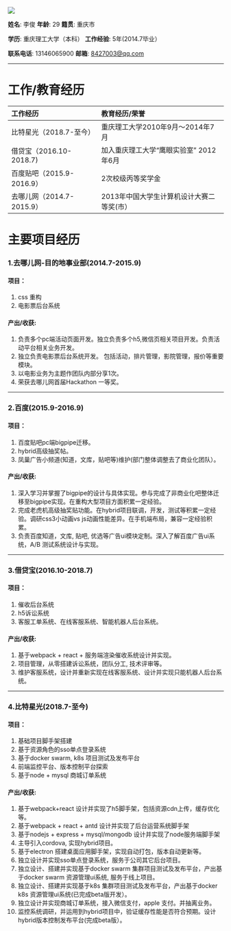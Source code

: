 ![](https://www.css3.io/assets/me.jpg)

**姓名**: 李俊         **年龄**: 29         **籍贯**: 重庆市

**学历**: 重庆理工大学（本科） **工作经验**: 5年\(2014.7毕业）

**联系电话**: 13146065900        **邮箱**: 8427003@qq.com

---

# 工作/教育经历

| 工作经历 | 教育经历/荣誉 |
| :--- | :--- |
| 比特星光（2018.7-至今） | 重庆理工大学2010年9月～2014年7月 |
| 借贷宝（2016.10-2018.7\) | 加入重庆理工大学“鹰眼实验室”  2012年6月 |
| 百度贴吧（2015.9-2016.9） | 2次校级丙等奖学金 |
| 去哪儿网（2014.7-2015.9） | 2013年中国大学生计算机设计大赛二等奖\(市） |

# 主要项目经历

### 1.去哪儿网-目的地事业部\(2014.7-2015.9\)

#### 项目：

1. css 重构
2. 电影票后台系统 

#### 产出/收获:

1. 负责多个pc端活动页面开发。独立负责多个h5,微信页相关项目开发。负责活动平台相关业务开发。
2. 独立负责电影票后台系统开发。 包括活动，排片管理，影院管理，报价等重要模块。
3. 以电影业务为主题作团队内部分享1次。
4. 荣获去哪儿网首届Hackathon 一等奖。

---

### 2.百度\(2015.9-2016.9\)

#### 项目：

1. 百度贴吧pc端bigpipe迁移。
2. hybrid高级抽奖帖。
3. 凤巢广告小频道\(知道，文库，贴吧等\)维护\(部门整体调整去了商业化团队）。

#### 产出/收获:

1. 深入学习并掌握了bigpipe的设计与具体实现。参与完成了非商业化吧整体迁移至bigpipe实现。在重构大型项目方面积累一定经验。
2. 完成老虎机高级抽奖贴功能。在hybrid项目联调，开发，测试等积累一定经验。调研css3小动画vs js动画性能差异。在手机端布局，兼容一定经验积累。  
3. 负责百度知道，文库, 贴吧, 优选等广告ui模块定制。深入了解百度广告ui系统，A/B 测试系统设计与实现。

---

### 3.借贷宝\(2016.10-2018.7\)

#### 项目：

1. 催收后台系统 
2. h5诉讼系统 
3. 客服工单系统、在线客服系统、智能机器人后台系统。

#### 产出/收获:

1. 基于webpack + react + 服务端渲染催收系统设计并实现。
2. 项目管理，从零搭建诉讼系统，团队分工, 技术评审等。
3. 维护客服系统，设计并重新实现在线客服系统、设计并实现只能机器人后台系统。

---

### 4.比特星光\(2018.7-至今\)

#### 项目：

1. 基础项目脚手架搭建
2. 基于资源角色的sso单点登录系统
3. 基于docker swarm, k8s 项目测试及发布平台
4. 前端监控平台、版本控制平台探索
5. 基于node + mysql 商城订单系统 

#### 产出/收获:

1. 基于webpack+react 设计并实现了h5脚手架，包括资源cdn上传，缓存优化等。
2. 基于webpack + react + antd 设计并实现了后台运营系统脚手架 
3. 基于nodejs + express + mysql/mongodb 设计并实现了node服务端脚手架
4. 主导引入cordova, 实现hybrid项目。
5. 基于electron 搭建桌面应用脚手架，实现自动打包，版本自动更新等。
6. 独立设计并实现sso单点登录系统，服务于公司其它后台项目。
7. 独立设计、搭建并实现基于docker swarm 集群项目测试及发布平台，产出基于docker swarm 资源管理ui系统, 服务于线上项目。
8. 独立设计、搭建并实现基于k8s 集群项目测试及发布平台，产出基于docker k8s 资源管理ui系统\(已完成beta版开发）。
9. 独立设计并实现商城订单系统，接入微信支付，apple 支付。并抽离业务。
10. 监控系统调研，并运用到hybrid项目中，验证缓存性能是否符合预期。设计hybrid版本控制发布平台\(完成beta版）。




